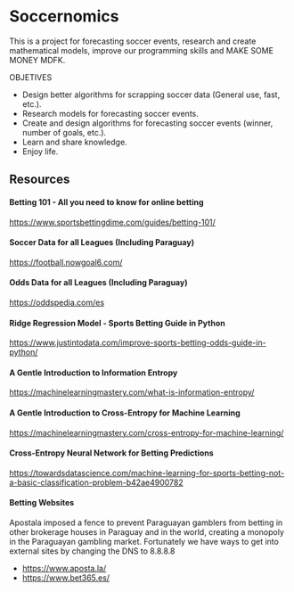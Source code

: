 # Soccernomics

This is a project for forecasting soccer events, research and create mathematical models, improve our programming skills and MAKE SOME MONEY MDFK.

OBJETIVES
- Design better algorithms for scrapping soccer data (General use, fast, etc.).
- Research models for forecasting soccer events.
- Create and design algorithms for forecasting soccer events (winner, number of goals, etc.).
- Learn and share knowledge.
- Enjoy life.

## Resources

#### Betting 101 - All you need to know for online betting

https://www.sportsbettingdime.com/guides/betting-101/

#### Soccer Data for all Leagues (Including Paraguay)

https://football.nowgoal6.com/

#### Odds Data for all Leagues (Including Paraguay)

https://oddspedia.com/es

#### Ridge Regression Model - Sports Betting Guide in Python

https://www.justintodata.com/improve-sports-betting-odds-guide-in-python/

#### A Gentle Introduction to Information Entropy

https://machinelearningmastery.com/what-is-information-entropy/

#### A Gentle Introduction to Cross-Entropy for Machine Learning

https://machinelearningmastery.com/cross-entropy-for-machine-learning/

#### Cross-Entropy Neural Network for Betting Predictions

https://towardsdatascience.com/machine-learning-for-sports-betting-not-a-basic-classification-problem-b42ae4900782

#### Betting Websites

Apostala imposed a fence to prevent Paraguayan gamblers from betting in other brokerage houses in Paraguay and in the world, creating a monopoly in the Paraguayan gambling market. Fortunately we have ways to get into external sites by changing the DNS to 8.8.8.8

- https://www.aposta.la/
- https://www.bet365.es/
